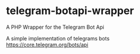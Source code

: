 # telegram-botapi-wrapper
A PHP Wrapper for the Telegram Bot Api

A simple implementation of telegrams bots
https://core.telegram.org/bots/api

